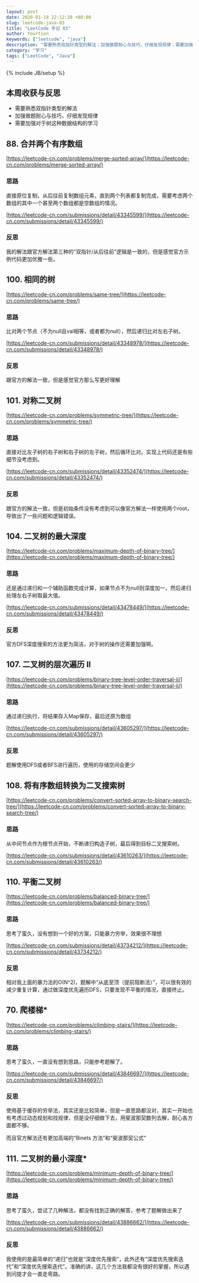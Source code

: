 ```yaml
---
layout: post
date: 2020-01-19 22:12:28 +08:00
slug: leetcode-java-03
title: "LeetCode 手记 03"
author: Yourtion
keywords: ["leetcode", "java"]
description: "需要熟悉双指针类型的解法；加强做题耐心与技巧，仔细发现规律；需要加强对于树这种数据结构的学习"
category: "学习"
tags: ["LeetCode", "Java"]
---
```

{% include JB/setup %}

## 本周收获与反思

- 需要熟悉双指针类型的解法
- 加强做题耐心与技巧，仔细发现规律
- 需要加强对于树这种数据结构的学习


## 88. 合并两个有序数组

[https://leetcode-cn.com/problems/merge-sorted-array/](https://leetcode-cn.com/problems/merge-sorted-array/)

### 思路

直接原位复制，从后往前复制数组元素，直到两个列表都复制完成，需要考虑两个数组的其中一个甚至两个数组都是空数组的情况。

[https://leetcode-cn.com/submissions/detail/43345599/](https://leetcode-cn.com/submissions/detail/43345599/)

### 反思

我的解法跟官方解法第三种的“双指针/从后往前”逻辑是一致的，但是感觉官方示例代码更加优雅一些。

## 100. 相同的树

[https://leetcode-cn.com/problems/same-tree/](https://leetcode-cn.com/problems/same-tree/)

### 思路

比对两个节点（不为null且val相等，或者都为null），然后递归比对左右子树。

[https://leetcode-cn.com/submissions/detail/43348978/](https://leetcode-cn.com/submissions/detail/43348978/)

### 反思

跟官方的解法一致，但是感觉官方那么写更好理解


## 101. 对称二叉树

[https://leetcode-cn.com/problems/symmetric-tree/](https://leetcode-cn.com/problems/symmetric-tree/)

### 思路

直接对比左子树的右子树和右子树的左子树，然后循环比对。实现上代码还是有些细节没考虑到。

[https://leetcode-cn.com/submissions/detail/43352474/](https://leetcode-cn.com/submissions/detail/43352474/)

### 反思

跟官方的解法一致，但是初始条件没有考虑到可以像官方解法一样使用两个root，导致出了一些问题和逻辑错误。

## 104. 二叉树的最大深度

[https://leetcode-cn.com/problems/maximum-depth-of-binary-tree/](https://leetcode-cn.com/problems/maximum-depth-of-binary-tree/)

### 思路

还是通过递归和一个辅助函数完成计算，如果节点不为null则深度加一，然后递归处理左右子树取最大值。

[https://leetcode-cn.com/submissions/detail/43478449/](https://leetcode-cn.com/submissions/detail/43478449/)

### 反思

官方DFS深度搜索的方法更为简洁，对于树的操作还需要加强啊。


## 107. 二叉树的层次遍历 II

[https://leetcode-cn.com/problems/binary-tree-level-order-traversal-ii/](https://leetcode-cn.com/problems/binary-tree-level-order-traversal-ii/)

### 思路

通过递归执行，将结果存入Map保存，最后还原为数组

[https://leetcode-cn.com/submissions/detail/43605297/](https://leetcode-cn.com/submissions/detail/43605297/)

### 反思

题解使用DFS或者BFS进行遍历，使用的存储空间会更少 

## 108. 将有序数组转换为二叉搜索树

[https://leetcode-cn.com/problems/convert-sorted-array-to-binary-search-tree/](https://leetcode-cn.com/problems/convert-sorted-array-to-binary-search-tree/)

### 思路

从中间节点作为根节点开始，不断递归构造子树，最后得到目标二叉搜索树。

[https://leetcode-cn.com/submissions/detail/43610263/](https://leetcode-cn.com/submissions/detail/43610263/)


## 110. 平衡二叉树

[https://leetcode-cn.com/problems/balanced-binary-tree/](https://leetcode-cn.com/problems/balanced-binary-tree/)

### 思路

思考了蛮久，没有想到一个好的方案，只能暴力穷举，效果很不理想

[https://leetcode-cn.com/submissions/detail/43734212/](https://leetcode-cn.com/submissions/detail/43734212/)

### 反思

相对我上面的暴力法的O(N^2)，题解中“从底至顶（提前阻断法）”，可以很有效的减少重复计算，通过做深度优先遍历DFS，只要发现不平衡的情况，直接终止。


## 70. 爬楼梯*

[https://leetcode-cn.com/problems/climbing-stairs/](https://leetcode-cn.com/problems/climbing-stairs/)

### 思路

思考了蛮久，一直没有想到思路，只能参考题解了。

[https://leetcode-cn.com/submissions/detail/43846697/](https://leetcode-cn.com/submissions/detail/43846697/)

### 反思

使用基于缓存的穷举法，其实还是比较简单，但是一直思路都没对，其实一开始也有考虑过动态规划和找规律，但是没仔细做下去，用斐波那契数列去解，耐心各方面都不够。

而且官方解法还有更加高端的“Binets 方法”和“斐波那契公式“


## 111. 二叉树的最小深度*

[https://leetcode-cn.com/problems/minimum-depth-of-binary-tree/](https://leetcode-cn.com/problems/minimum-depth-of-binary-tree/)

### 思路

思考了蛮久，尝试了几种解法，都没有找到正确的解答，参考了题解做出来了

[https://leetcode-cn.com/submissions/detail/43886662/](https://leetcode-cn.com/submissions/detail/43886662/)

### 反思

我使用的是最简单的“递归”也就是“深度优先搜索”，此外还有“深度优先搜索迭代”和“深度优先搜索迭代”。准确的讲，这几个方法我都没有很好的掌握，所以遇到问提才会一直走弯路。
